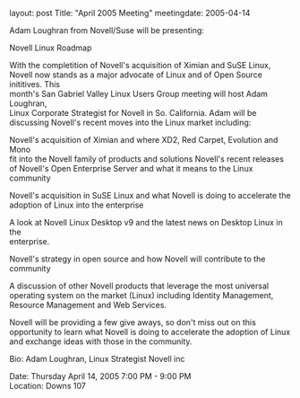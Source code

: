 layout: post
Title: "April 2005 Meeting"
meetingdate: 2005-04-14

Adam Loughran from Novell/Suse will be presenting:                             
                                                                             
Novell Linux Roadmap                                                           
                                                                             
With the completition of Novell's acquisition of Ximian and SuSE Linux, Novell 
now stands as a major advocate of Linux and of Open Source inititives. This    
month's San Gabriel Valley Linux Users Group meeting will host Adam Loughran,  
Linux Corporate Strategist for Novell in So. California. Adam will be          
discussing Novell's recent moves into the Linux market including:              
                                                                             
Novell's acquisition of Ximian and where XD2, Red Carpet, Evolution and Mono   
fit into the Novell family of products and solutions Novell's recent releases  
of Novell's Open Enterprise Server and what it means to the Linux community    
                                                                             
Novell's acquisition in SuSE Linux and what Novell is doing to accelerate the  
adoption of Linux into the enterprise                                          
                                                                             
A look at Novell Linux Desktop v9 and the latest news on Desktop Linux in the  
enterprise.                                                                    
                                                                             
Novell's strategy in open source and how Novell will contribute to the         
community                                                                      
                                                                             
A discussion of other Novell products that leverage the most universal         
operating system on the market (Linux) including Identity Management, Resource 
Management and Web Services.                                                   
                                                                             
Novell will be providing a few give aways, so don't miss out on this           
opportunity to learn what Novell is doing to accelerate the adoption of Linux  
and exchange ideas with those in the community.                                
                                                                             
Bio: Adam Loughran, Linux Strategist Novell inc                                
                                                                             
Date: Thursday April 14, 2005 7:00 PM - 9:00 PM                                  
Location: Downs 107                                         
